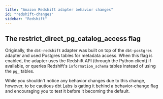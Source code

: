 ```yaml
---
title: "Amazon Redshift adapter behavior changes"
id: "redshift-changes"
sidebar: "Redshift"
---
```


## The restrict_direct_pg_catalog_access flag

Originally, the `dbt-redshift` adapter was built on top of the `dbt-postgres` adapter and used Postgres tables for metadata access. When this flag is enabled, the adapter uses the Redshift API (through the Python client) if available, or queries Redshift's `information_schema` tables instead of using the `pg_` tables.

While you shouldn't notice any behavior changes due to this change, however, to be cautious dbt Labs is gating it behind a behavior-change flag and encouraging you to test it before it becoming the default.
